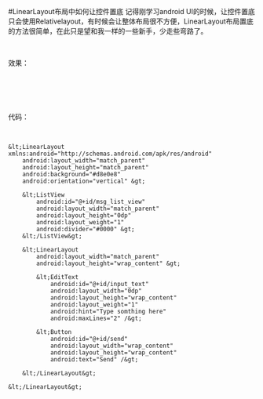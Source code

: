 #LinearLayout布局中如何让控件置底
记得刚学习android UI的时候，让控件置底只会使用Relativelayout，有时候会让整体布局很不方便，LinearLayout布局置底的方法很简单，在此只是望和我一样的一些新手，少走些弯路了。

 

效果：

<img alt="" class="has" src="https://img-blog.csdn.net/20151012182649038?watermark/2/text/aHR0cDovL2Jsb2cuY3Nkbi5uZXQv/font/5a6L5L2T/fontsize/400/fill/I0JBQkFCMA==/dissolve/70/gravity/Center">

 

 

代码：

 

```
&lt;LinearLayout xmlns:android="http://schemas.android.com/apk/res/android"
    android:layout_width="match_parent"
    android:layout_height="match_parent"
    android:background="#d8e0e8"
    android:orientation="vertical" &gt;

    &lt;ListView
        android:id="@+id/msg_list_view"
        android:layout_width="match_parent"
        android:layout_height="0dp"
        android:layout_weight="1"
        android:divider="#0000" &gt;
    &lt;/ListView&gt;

    &lt;LinearLayout
        android:layout_width="match_parent"
        android:layout_height="wrap_content" &gt;

        &lt;EditText
            android:id="@+id/input_text"
            android:layout_width="0dp"
            android:layout_height="wrap_content"
            android:layout_weight="1"
            android:hint="Type somthing here"
            android:maxLines="2" /&gt;

        &lt;Button
            android:id="@+id/send"
            android:layout_width="wrap_content"
            android:layout_height="wrap_content"
            android:text="Send" /&gt;
        
    &lt;/LinearLayout&gt;

&lt;/LinearLayout&gt;
```

 

 

 